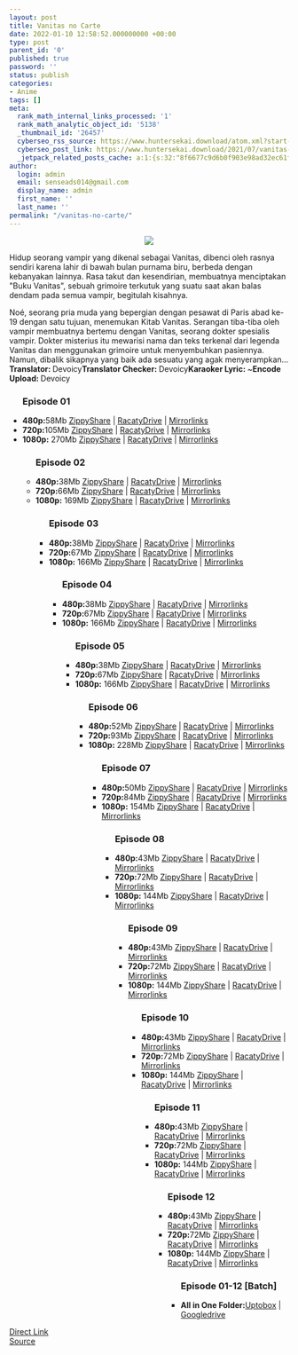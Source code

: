 ```yaml
---
layout: post
title: Vanitas no Carte
date: 2022-01-10 12:58:52.000000000 +00:00
type: post
parent_id: '0'
published: true
password: ''
status: publish
categories:
- Anime
tags: []
meta:
  rank_math_internal_links_processed: '1'
  rank_math_analytic_object_id: '5138'
  _thumbnail_id: '26457'
  cyberseo_rss_source: https://www.huntersekai.download/atom.xml?start-index=1
  cyberseo_post_link: https://www.huntersekai.download/2021/07/vanitas-no-carte.html
  _jetpack_related_posts_cache: a:1:{s:32:"8f6677c9d6b0f903e98ad32ec61f8deb";a:2:{s:7:"expires";i:1657835490;s:7:"payload";a:3:{i:0;a:1:{s:2:"id";i:24915;}i:1;a:1:{s:2:"id";i:25245;}i:2;a:1:{s:2:"id";i:25094;}}}}
author:
  login: admin
  email: senseads014@gmail.com
  display_name: admin
  first_name: ''
  last_name: ''
permalink: "/vanitas-no-carte/"
---
```

<p> <a class="popup" data-target="48580"></a>
<div dir="ltr" style="text-align: left;" trbidi="on">
<div class="separator" style="clear: both; text-align: center;"><a href="https://1.bp.blogspot.com/-qyn28dW1hpI/YOzXb-ALpRI/AAAAAAAAChk/a9ns8ENkCVcCSG41WOykZSIwZzw9gIFXACLcBGAsYHQ/s320/vanitas.png" imageanchor="1" style="margin-left: 1em; margin-right: 1em;"><img border="0" data-original-height="318" data-original-width="225" src="{{ site.baseurl }}/assets/2022/01/vanitas.png" /></a></div>
<p>Hidup seorang vampir yang dikenal sebagai Vanitas, dibenci oleh rasnya sendiri karena lahir di bawah bulan purnama biru, berbeda dengan kebanyakan lainnya. Rasa takut dan kesendirian, membuatnya menciptakan "Buku Vanitas", sebuah grimoire terkutuk yang suatu saat akan balas dendam pada semua vampir, begitulah kisahnya.</p>
<p>Noé, seorang pria muda yang bepergian dengan pesawat di Paris abad ke-19 dengan satu tujuan, menemukan Kitab Vanitas. Serangan tiba-tiba oleh vampir membuatnya bertemu dengan Vanitas, seorang dokter spesialis vampir. Dokter misterius itu mewarisi nama dan teks terkenal dari legenda Vanitas dan menggunakan grimoire untuk menyembuhkan pasiennya. Namun, dibalik sikapnya yang baik ada sesuatu yang agak menyerampkan...<a name="more"></a>
<pekerja><b>Translator: </b><span>Devoicy</span><b>Translator Checker: </b><span>Devoicy</span><b>Karaoker Lyric: </b><span>~</span><b>Encode Upload: </b><span>Devoicy</span></pekerja>
<div class="dl">
<ul />
<h3>Episode 01</h3>
<li><b>480p:</b><span id="size">58Mb</span> <a href="https://www93.zippyshare.com/v/0x9bSD7w/file.html">ZippyShare</a> | <a href="https://racaty.net/602nhi2i1jb5">RacatyDrive</a> | <a href="https://mir.cr/0RIKJ12I">Mirrorlinks</a></li>
<li><b>720p:</b><span id="size">105Mb</span> <a href="https://www93.zippyshare.com/v/T9n9IiKk/file.html">ZippyShare</a> | <a href="https://racaty.net/pgowzktfb8u2">RacatyDrive</a> | <a href="https://mir.cr/0T9M5UMQ">Mirrorlinks</a></li>
<li><b>1080p:</b> <span id="size">270Mb</span> <a href="https://www93.zippyshare.com/v/wMW7mh6e/file.html">ZippyShare</a> | <a href="https://racaty.net/snerrs5yle81">RacatyDrive</a> | <a href="https://mir.cr/1MG05XIQ">Mirrorlinks</a></li>
<ul />
<h3>Episode 02</h3>
<li><b>480p:</b><span id="size">38Mb</span> <a href="https://www.shrinkads.com/st?api=151fae2e8a94c4aa8f471b93f8f17e6696dc3383&url=https://www93.zippyshare.com/v/Z7JEE5WF/file.html">ZippyShare</a> | <a href="https://www.shrinkads.com/st?api=151fae2e8a94c4aa8f471b93f8f17e6696dc3383&url=https://racaty.net/fbhz2tchycjm">RacatyDrive</a> | <a href="https://www.shrinkads.com/st?api=151fae2e8a94c4aa8f471b93f8f17e6696dc3383&url=https://mir.cr/1TDWRQ8S">Mirrorlinks</a></li>
<li><b>720p:</b><span id="size">66Mb</span> <a href="https://www.shrinkads.com/st?api=151fae2e8a94c4aa8f471b93f8f17e6696dc3383&url=https://www93.zippyshare.com/v/FV2ZC5uA/file.html">ZippyShare</a> | <a href="https://www.shrinkads.com/st?api=151fae2e8a94c4aa8f471b93f8f17e6696dc3383&url=https://racaty.net/97lebccymtdg">RacatyDrive</a> | <a href="https://www.shrinkads.com/st?api=151fae2e8a94c4aa8f471b93f8f17e6696dc3383&url=https://mir.cr/1MIC96VE">Mirrorlinks</a></li>
<li><b>1080p:</b> <span id="size">169Mb</span> <a href="https://www.shrinkads.com/st?api=151fae2e8a94c4aa8f471b93f8f17e6696dc3383&url=https://www93.zippyshare.com/v/lE945gaI/file.html">ZippyShare</a> | <a href="https://www.shrinkads.com/st?api=151fae2e8a94c4aa8f471b93f8f17e6696dc3383&url=https://racaty.net/llw54zzqorbe">RacatyDrive</a> | <a href="https://www.shrinkads.com/st?api=151fae2e8a94c4aa8f471b93f8f17e6696dc3383&url=https://mir.cr/U6MQNMUF">Mirrorlinks</a></li>
<ul />
<h3>Episode 03</h3>
<li><b>480p:</b><span id="size">38Mb</span> <a href="https://www.shrinkads.com/st?api=151fae2e8a94c4aa8f471b93f8f17e6696dc3383&url=https://www37.zippyshare.com/v/pNlInBTh/file.html">ZippyShare</a> | <a href="https://www.shrinkads.com/st?api=151fae2e8a94c4aa8f471b93f8f17e6696dc3383&url=https://racaty.net/l85aks26ggv8">RacatyDrive</a> | <a href="https://www.shrinkads.com/st?api=151fae2e8a94c4aa8f471b93f8f17e6696dc3383&url=https://mir.cr/VAZZKWDR">Mirrorlinks</a></li>
<li><b>720p:</b><span id="size">67Mb</span> <a href="https://www.shrinkads.com/st?api=151fae2e8a94c4aa8f471b93f8f17e6696dc3383&url=https://www37.zippyshare.com/v/4PpHOtN1/file.html">ZippyShare</a> | <a href="https://www.shrinkads.com/st?api=151fae2e8a94c4aa8f471b93f8f17e6696dc3383&url=https://racaty.net/5m0p7gqhtdq5">RacatyDrive</a> | <a href="https://www.shrinkads.com/st?api=151fae2e8a94c4aa8f471b93f8f17e6696dc3383&url=https://mir.cr/0XVQ4WKW">Mirrorlinks</a></li>
<li><b>1080p:</b> <span id="size">166Mb</span> <a href="https://www.shrinkads.com/st?api=151fae2e8a94c4aa8f471b93f8f17e6696dc3383&url=https://www37.zippyshare.com/v/LYEMXJ1v/file.html">ZippyShare</a> | <a href="https://www.shrinkads.com/st?api=151fae2e8a94c4aa8f471b93f8f17e6696dc3383&url=https://racaty.net/k1bww5f6mroq">RacatyDrive</a> | <a href="https://www.shrinkads.com/st?api=151fae2e8a94c4aa8f471b93f8f17e6696dc3383&url=https://mir.cr/CISR7YMI">Mirrorlinks</a></li>
<ul />
<h3>Episode 04</h3>
<li><b>480p:</b><span id="size">38Mb</span> <a href="https://www.shrinkads.com/st?api=151fae2e8a94c4aa8f471b93f8f17e6696dc3383&url=https://www19.zippyshare.com/v/lPcQ20gk/file.html">ZippyShare</a> | <a href="https://www.shrinkads.com/st?api=151fae2e8a94c4aa8f471b93f8f17e6696dc3383&url=https://racaty.net/ntggmxw0hn8s">RacatyDrive</a> | <a href="https://www.shrinkads.com/st?api=151fae2e8a94c4aa8f471b93f8f17e6696dc3383&url=https://mir.cr/ERCFKJM1">Mirrorlinks</a></li>
<li><b>720p:</b><span id="size">67Mb</span> <a href="https://www.shrinkads.com/st?api=151fae2e8a94c4aa8f471b93f8f17e6696dc3383&url=https://www19.zippyshare.com/v/LkYTwsuu/file.html">ZippyShare</a> | <a href="https://www.shrinkads.com/st?api=151fae2e8a94c4aa8f471b93f8f17e6696dc3383&url=https://racaty.net/jc1dq0q2txyf">RacatyDrive</a> | <a href="https://www.shrinkads.com/st?api=151fae2e8a94c4aa8f471b93f8f17e6696dc3383&url=https://mir.cr/0YCURRWQ">Mirrorlinks</a></li>
<li><b>1080p:</b> <span id="size">166Mb</span> <a href="https://www.shrinkads.com/st?api=151fae2e8a94c4aa8f471b93f8f17e6696dc3383&url=https://www19.zippyshare.com/v/ADSLyxXt/file.html">ZippyShare</a> | <a href="https://www.shrinkads.com/st?api=151fae2e8a94c4aa8f471b93f8f17e6696dc3383&url=https://racaty.net/bfsa5r8qlh25">RacatyDrive</a> | <a href="https://www.shrinkads.com/st?api=151fae2e8a94c4aa8f471b93f8f17e6696dc3383&url=https://mir.cr/1713ASYJ">Mirrorlinks</a></li>
<ul />
<h3>Episode 05</h3>
<li><b>480p:</b><span id="size">38Mb</span> <a href="https://www.shrinkads.com/st?api=151fae2e8a94c4aa8f471b93f8f17e6696dc3383&url=https://www31.zippyshare.com/v/RqPVxxSD/file.html">ZippyShare</a> | <a href="https://www.shrinkads.com/st?api=151fae2e8a94c4aa8f471b93f8f17e6696dc3383&url=https://racaty.net/qo73z7522ycw">RacatyDrive</a> | <a href="https://www.shrinkads.com/st?api=151fae2e8a94c4aa8f471b93f8f17e6696dc3383&url=https://mir.cr/0ET1FAA0">Mirrorlinks</a></li>
<li><b>720p:</b><span id="size">67Mb</span> <a href="https://www.shrinkads.com/st?api=151fae2e8a94c4aa8f471b93f8f17e6696dc3383&url=https://www31.zippyshare.com/v/FDTkXNzv/file.html">ZippyShare</a> | <a href="https://www.shrinkads.com/st?api=151fae2e8a94c4aa8f471b93f8f17e6696dc3383&url=https://racaty.net/8tnbg65qp1vz">RacatyDrive</a> | <a href="https://www.shrinkads.com/st?api=151fae2e8a94c4aa8f471b93f8f17e6696dc3383&url=https://mir.cr/ZP7BVN9L">Mirrorlinks</a></li>
<li><b>1080p:</b> <span id="size">166Mb</span> <a href="https://www.shrinkads.com/st?api=151fae2e8a94c4aa8f471b93f8f17e6696dc3383&url=https://www31.zippyshare.com/v/krIxvs5n/file.html">ZippyShare</a> | <a href="https://www.shrinkads.com/st?api=151fae2e8a94c4aa8f471b93f8f17e6696dc3383&url=https://racaty.net/twthxazdfejb">RacatyDrive</a> | <a href="https://www.shrinkads.com/st?api=151fae2e8a94c4aa8f471b93f8f17e6696dc3383&url=https://mir.cr/UUJES9HW">Mirrorlinks</a></li>
<ul />
<h3>Episode 06</h3>
<li><b>480p:</b><span id="size">52Mb</span> <a href="https://www.shrinkads.com/st?api=151fae2e8a94c4aa8f471b93f8f17e6696dc3383&url=https://www106.zippyshare.com/v/GkpZVlN8/file.html">ZippyShare</a> | <a href="https://www.shrinkads.com/st?api=151fae2e8a94c4aa8f471b93f8f17e6696dc3383&url=https://racaty.net/46f6cjxaqn5s">RacatyDrive</a> | <a href="https://www.shrinkads.com/st?api=151fae2e8a94c4aa8f471b93f8f17e6696dc3383&url=https://mir.cr/0VRD3W1C">Mirrorlinks</a></li>
<li><b>720p:</b><span id="size">93Mb</span> <a href="https://www.shrinkads.com/st?api=151fae2e8a94c4aa8f471b93f8f17e6696dc3383&url=https://www106.zippyshare.com/v/UokAFGQ0/file.html">ZippyShare</a> | <a href="https://www.shrinkads.com/st?api=151fae2e8a94c4aa8f471b93f8f17e6696dc3383&url=https://racaty.net/3tqr8xdqvq62">RacatyDrive</a> | <a href="https://www.shrinkads.com/st?api=151fae2e8a94c4aa8f471b93f8f17e6696dc3383&url=https://mir.cr/053GBLDD">Mirrorlinks</a></li>
<li><b>1080p:</b> <span id="size">228Mb</span> <a href="https://www.shrinkads.com/st?api=151fae2e8a94c4aa8f471b93f8f17e6696dc3383&url=https://www106.zippyshare.com/v/7gaFlshh/file.html">ZippyShare</a> | <a href="https://www.shrinkads.com/st?api=151fae2e8a94c4aa8f471b93f8f17e6696dc3383&url=https://racaty.net/gb7p2da7ga4x">RacatyDrive</a> | <a href="https://www.shrinkads.com/st?api=151fae2e8a94c4aa8f471b93f8f17e6696dc3383&url=https://mir.cr/0GB3GOGS">Mirrorlinks</a></li>
<ul />
<h3>Episode 07</h3>
<li><b>480p:</b><span id="size">50Mb</span> <a href="https://www.shrinkads.com/st?api=151fae2e8a94c4aa8f471b93f8f17e6696dc3383&url=https://www16.zippyshare.com/v/9BHtKNRd/file.html">ZippyShare</a> | <a href="https://www.shrinkads.com/st?api=151fae2e8a94c4aa8f471b93f8f17e6696dc3383&url=https://racaty.net/u6csy7irtjjn">RacatyDrive</a> | <a href="https://www.shrinkads.com/st?api=151fae2e8a94c4aa8f471b93f8f17e6696dc3383&url=https://mir.cr/1PMF11LY">Mirrorlinks</a></li>
<li><b>720p:</b><span id="size">84Mb</span> <a href="https://www.shrinkads.com/st?api=151fae2e8a94c4aa8f471b93f8f17e6696dc3383&url=https://www16.zippyshare.com/v/oFsJqQI6/file.html">ZippyShare</a> | <a href="https://www.shrinkads.com/st?api=151fae2e8a94c4aa8f471b93f8f17e6696dc3383&url=https://racaty.net/yp8mfhwgqnph">RacatyDrive</a> | <a href="https://www.shrinkads.com/st?api=151fae2e8a94c4aa8f471b93f8f17e6696dc3383&url=https://mir.cr/WUPEPBRQ">Mirrorlinks</a></li>
<li><b>1080p:</b> <span id="size">154Mb</span> <a href="https://www.shrinkads.com/st?api=151fae2e8a94c4aa8f471b93f8f17e6696dc3383&url=https://www16.zippyshare.com/v/Iu47BZ5a/file.html">ZippyShare</a> | <a href="https://www.shrinkads.com/st?api=151fae2e8a94c4aa8f471b93f8f17e6696dc3383&url=https://racaty.net/jhlongxgh50g">RacatyDrive</a> | <a href="https://www.shrinkads.com/st?api=151fae2e8a94c4aa8f471b93f8f17e6696dc3383&url=https://mir.cr/0TFDFK1D">Mirrorlinks</a></li>
<ul />
<h3>Episode 08</h3>
<li><b>480p:</b><span id="size">43Mb</span> <a href="https://www.shrinkads.com/st?api=151fae2e8a94c4aa8f471b93f8f17e6696dc3383&url=https://www60.zippyshare.com/v/zrlUUo0G/file.html">ZippyShare</a> | <a href="https://www.shrinkads.com/st?api=151fae2e8a94c4aa8f471b93f8f17e6696dc3383&url=https://racaty.net/c1bvs6i7nxh1">RacatyDrive</a> | <a href="https://www.shrinkads.com/st?api=151fae2e8a94c4aa8f471b93f8f17e6696dc3383&url=https://mir.cr/58TNNZVR">Mirrorlinks</a></li>
<li><b>720p:</b><span id="size">72Mb</span> <a href="https://www.shrinkads.com/st?api=151fae2e8a94c4aa8f471b93f8f17e6696dc3383&url=https://www60.zippyshare.com/v/JLIQh1oZ/file.html">ZippyShare</a> | <a href="https://www.shrinkads.com/st?api=151fae2e8a94c4aa8f471b93f8f17e6696dc3383&url=https://racaty.net/jy55w2cg3a9i">RacatyDrive</a> | <a href="https://www.shrinkads.com/st?api=151fae2e8a94c4aa8f471b93f8f17e6696dc3383&url=https://mir.cr/HSZLGQ5H">Mirrorlinks</a></li>
<li><b>1080p:</b> <span id="size">144Mb</span> <a href="https://www.shrinkads.com/st?api=151fae2e8a94c4aa8f471b93f8f17e6696dc3383&url=https://www60.zippyshare.com/v/07Qeos9Z/file.html">ZippyShare</a> | <a href="https://www.shrinkads.com/st?api=151fae2e8a94c4aa8f471b93f8f17e6696dc3383&url=https://racaty.net/fr9do71iawua">RacatyDrive</a> | <a href="https://www.shrinkads.com/st?api=151fae2e8a94c4aa8f471b93f8f17e6696dc3383&url=https://mir.cr/0LBTVWHH">Mirrorlinks</a></li>
<ul />
<h3>Episode 09</h3>
<li><b>480p:</b><span id="size">43Mb</span> <a href="https://www.shrinkads.com/st?api=151fae2e8a94c4aa8f471b93f8f17e6696dc3383&url=https://www8.zippyshare.com/v/c4wHHXNF/file.html">ZippyShare</a> | <a href="https://www.shrinkads.com/st?api=151fae2e8a94c4aa8f471b93f8f17e6696dc3383&url=https://racaty.net/dmuezlvakm0i">RacatyDrive</a> | <a href="https://www.shrinkads.com/st?api=151fae2e8a94c4aa8f471b93f8f17e6696dc3383&url=https://mir.cr/04U82C3E">Mirrorlinks</a></li>
<li><b>720p:</b><span id="size">72Mb</span> <a href="https://www.shrinkads.com/st?api=151fae2e8a94c4aa8f471b93f8f17e6696dc3383&url=https://www8.zippyshare.com/v/R0WWkZrk/file.html">ZippyShare</a> | <a href="https://www.shrinkads.com/st?api=151fae2e8a94c4aa8f471b93f8f17e6696dc3383&url=https://racaty.net/16fk6lhc37dh">RacatyDrive</a> | <a href="https://www.shrinkads.com/st?api=151fae2e8a94c4aa8f471b93f8f17e6696dc3383&url=https://mir.cr/0THXD0LL">Mirrorlinks</a></li>
<li><b>1080p:</b> <span id="size">144Mb</span> <a href="https://www.shrinkads.com/st?api=151fae2e8a94c4aa8f471b93f8f17e6696dc3383&url=https://www8.zippyshare.com/v/0fy8mWuq/file.html">ZippyShare</a> | <a href="https://www.shrinkads.com/st?api=151fae2e8a94c4aa8f471b93f8f17e6696dc3383&url=https://racaty.net/cts70y1c0oh4">RacatyDrive</a> | <a href="https://www.shrinkads.com/st?api=151fae2e8a94c4aa8f471b93f8f17e6696dc3383&url=https://mir.cr/1HHB7BMC">Mirrorlinks</a></li>
<ul />
<h3>Episode 10</h3>
<li><b>480p:</b><span id="size">43Mb</span> <a href="https://www.shrinkads.com/st?api=151fae2e8a94c4aa8f471b93f8f17e6696dc3383&url=https://www10.zippyshare.com/v/DNAzfbOl/file.html">ZippyShare</a> | <a href="https://www.shrinkads.com/st?api=151fae2e8a94c4aa8f471b93f8f17e6696dc3383&url=https://racaty.net/xm0r8qlxnyw3">RacatyDrive</a> | <a href="https://www.shrinkads.com/st?api=151fae2e8a94c4aa8f471b93f8f17e6696dc3383&url=https://mir.cr/0DAD9LVZ">Mirrorlinks</a></li>
<li><b>720p:</b><span id="size">72Mb</span> <a href="https://www.shrinkads.com/st?api=151fae2e8a94c4aa8f471b93f8f17e6696dc3383&url=https://www10.zippyshare.com/v/fqAgjFfZ/file.html">ZippyShare</a> | <a href="https://www.shrinkads.com/st?api=151fae2e8a94c4aa8f471b93f8f17e6696dc3383&url=https://racaty.net/wbk9nndsvvdb">RacatyDrive</a> | <a href="https://www.shrinkads.com/st?api=151fae2e8a94c4aa8f471b93f8f17e6696dc3383&url=https://mir.cr/9DCQB33C">Mirrorlinks</a></li>
<li><b>1080p:</b> <span id="size">144Mb</span> <a href="https://www.shrinkads.com/st?api=151fae2e8a94c4aa8f471b93f8f17e6696dc3383&url=https://www10.zippyshare.com/v/ToXUNuS7/file.html">ZippyShare</a> | <a href="https://www.shrinkads.com/st?api=151fae2e8a94c4aa8f471b93f8f17e6696dc3383&url=https://racaty.net/axs67rgfqj64">RacatyDrive</a> | <a href="https://www.shrinkads.com/st?api=151fae2e8a94c4aa8f471b93f8f17e6696dc3383&url=https://mir.cr/Q1PVMFBS">Mirrorlinks</a></li>
<ul />
<h3>Episode 11</h3>
<li><b>480p:</b><span id="size">43Mb</span> <a href="https://www.shrinkads.com/st?api=151fae2e8a94c4aa8f471b93f8f17e6696dc3383&url=https://www115.zippyshare.com/v/QFnUfJDb/file.html">ZippyShare</a> | <a href="https://www.shrinkads.com/st?api=151fae2e8a94c4aa8f471b93f8f17e6696dc3383&url=https://racaty.net/y24rx9zz7lz8">RacatyDrive</a> | <a href="https://www.shrinkads.com/st?api=151fae2e8a94c4aa8f471b93f8f17e6696dc3383&url=https://mir.cr/CFFPHY2K">Mirrorlinks</a></li>
<li><b>720p:</b><span id="size">72Mb</span> <a href="https://www.shrinkads.com/st?api=151fae2e8a94c4aa8f471b93f8f17e6696dc3383&url=https://www115.zippyshare.com/v/3faXDIIc/file.html">ZippyShare</a> | <a href="https://www.shrinkads.com/st?api=151fae2e8a94c4aa8f471b93f8f17e6696dc3383&url=https://racaty.net/rb5vucjp6mk7">RacatyDrive</a> | <a href="https://www.shrinkads.com/st?api=151fae2e8a94c4aa8f471b93f8f17e6696dc3383&url=https://mir.cr/0J2PS3LS">Mirrorlinks</a></li>
<li><b>1080p:</b> <span id="size">144Mb</span> <a href="https://www.shrinkads.com/st?api=151fae2e8a94c4aa8f471b93f8f17e6696dc3383&url=https://www115.zippyshare.com/v/MRDPk2Be/file.html">ZippyShare</a> | <a href="https://www.shrinkads.com/st?api=151fae2e8a94c4aa8f471b93f8f17e6696dc3383&url=https://racaty.net/f710sxif8c2n">RacatyDrive</a> | <a href="https://www.shrinkads.com/st?api=151fae2e8a94c4aa8f471b93f8f17e6696dc3383&url=https://mir.cr/0L7L4PFU">Mirrorlinks</a></li>
<ul />
<h3>Episode 12</h3>
<li><b>480p:</b><span id="size">43Mb</span> <a href="https://www.shrinkads.com/st?api=151fae2e8a94c4aa8f471b93f8f17e6696dc3383&url=https://www118.zippyshare.com/v/qszRT9HY/file.html">ZippyShare</a> | <a href="https://www.shrinkads.com/st?api=151fae2e8a94c4aa8f471b93f8f17e6696dc3383&url=https://racaty.net/7lftozoy3uj1">RacatyDrive</a> | <a href="https://www.shrinkads.com/st?api=151fae2e8a94c4aa8f471b93f8f17e6696dc3383&url=https://mir.cr/1GGZKO9D">Mirrorlinks</a></li>
<li><b>720p:</b><span id="size">72Mb</span> <a href="https://www.shrinkads.com/st?api=151fae2e8a94c4aa8f471b93f8f17e6696dc3383&url=https://www118.zippyshare.com/v/WVG7btsH/file.html">ZippyShare</a> | <a href="https://www.shrinkads.com/st?api=151fae2e8a94c4aa8f471b93f8f17e6696dc3383&url=https://racaty.net/jgszf2amjeik">RacatyDrive</a> | <a href="https://www.shrinkads.com/st?api=151fae2e8a94c4aa8f471b93f8f17e6696dc3383&url=https://mir.cr/QMRMQXDH">Mirrorlinks</a></li>
<li><b>1080p:</b> <span id="size">144Mb</span> <a href="https://www.shrinkads.com/st?api=151fae2e8a94c4aa8f471b93f8f17e6696dc3383&url=https://www118.zippyshare.com/v/SVULX01Q/file.html">ZippyShare</a> | <a href="https://www.shrinkads.com/st?api=151fae2e8a94c4aa8f471b93f8f17e6696dc3383&url=https://racaty.net/ta08nv30fhsd">RacatyDrive</a> | <a href="https://www.shrinkads.com/st?api=151fae2e8a94c4aa8f471b93f8f17e6696dc3383&url=https://mir.cr/0OKZJVFZ">Mirrorlinks</a></li>
<ul />
<h3>Episode 01-12 [Batch]</h3>
<li><b>All in One Folder:</b><a href="https://apk.sekilastekno.com/IamnM">Uptobox</a> | <a href="https://www.shrinkads.com/st?api=151fae2e8a94c4aa8f471b93f8f17e6696dc3383&url=https://drive.google.com/drive/folders/1tvjk3yLdbxdcI9uHPYSrYdEQR1U_R-q9?usp=sharing">Googledrive</a></li>
</div>
</div>
<link rel="stylesheet" href="https://cdnjs.cloudflare.com/ajax/libs/font-awesome/4.7.0/css/font-awesome.min.css" />
<div class="divbtn"> <a href="https://handymansurrender.com/fihup8buzv?key=94550f7ce39444073321dde3b8782f97" class="btn"><i class="fa fa-download"></i> Direct Link</a> <br /><a href="https://www.huntersekai.download/2021/07/vanitas-no-carte.html">Source</a> </div>
